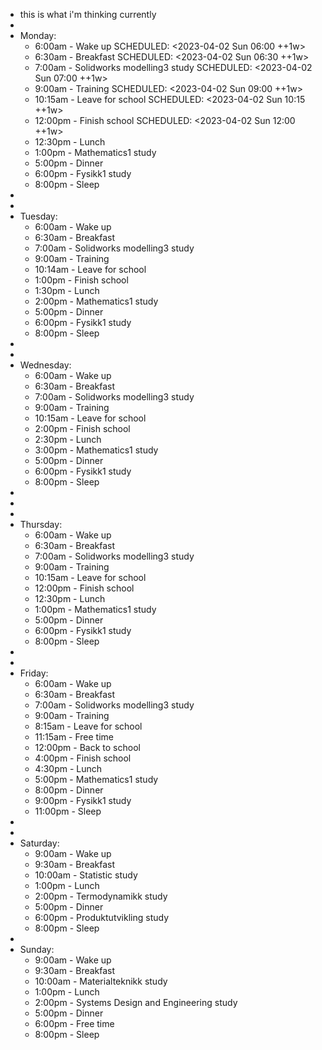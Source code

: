 - this is what i'm thinking currently
-
- Monday:
	- 6:00am - Wake up
	  SCHEDULED: <2023-04-02 Sun 06:00 ++1w>
	- 6:30am - Breakfast
	  SCHEDULED: <2023-04-02 Sun 06:30 ++1w>
	- 7:00am - Solidworks modelling3 study
	  SCHEDULED: <2023-04-02 Sun 07:00 ++1w>
	- 9:00am - Training
	  SCHEDULED: <2023-04-02 Sun 09:00 ++1w>
	- 10:15am - Leave for school
	  SCHEDULED: <2023-04-02 Sun 10:15 ++1w>
	- 12:00pm - Finish school
	  SCHEDULED: <2023-04-02 Sun 12:00 ++1w>
	- 12:30pm - Lunch
	- 1:00pm - Mathematics1 study
	- 5:00pm - Dinner
	- 6:00pm - Fysikk1 study
	- 8:00pm - Sleep
-
-
- Tuesday:
	- 6:00am - Wake up
	- 6:30am - Breakfast
	- 7:00am - Solidworks modelling3 study
	- 9:00am - Training
	- 10:14am - Leave for school
	- 1:00pm - Finish school
	- 1:30pm - Lunch
	- 2:00pm - Mathematics1 study
	- 5:00pm - Dinner
	- 6:00pm - Fysikk1 study
	- 8:00pm - Sleep
-
-
- Wednesday:
	- 6:00am - Wake up
	- 6:30am - Breakfast
	- 7:00am - Solidworks modelling3 study
	- 9:00am - Training
	- 10:15am - Leave for school
	- 2:00pm - Finish school
	- 2:30pm - Lunch
	- 3:00pm - Mathematics1 study
	- 5:00pm - Dinner
	- 6:00pm - Fysikk1 study
	- 8:00pm - Sleep
-
-
-
- Thursday:
	- 6:00am - Wake up
	- 6:30am - Breakfast
	- 7:00am - Solidworks modelling3 study
	- 9:00am - Training
	- 10:15am - Leave for school
	- 12:00pm - Finish school
	- 12:30pm - Lunch
	- 1:00pm - Mathematics1 study
	- 5:00pm - Dinner
	- 6:00pm - Fysikk1 study
	- 8:00pm - Sleep
-
-
- Friday:
	- 6:00am - Wake up
	- 6:30am - Breakfast
	- 7:00am - Solidworks modelling3 study
	- 9:00am - Training
	- 8:15am - Leave for school
	- 11:15am - Free time
	- 12:00pm - Back to school
	- 4:00pm - Finish school
	- 4:30pm - Lunch
	- 5:00pm - Mathematics1 study
	- 8:00pm - Dinner
	- 9:00pm - Fysikk1 study
	- 11:00pm - Sleep
-
-
- Saturday:
	- 9:00am - Wake up
	- 9:30am - Breakfast
	- 10:00am - Statistic study
	- 1:00pm - Lunch
	- 2:00pm - Termodynamikk study
	- 5:00pm - Dinner
	- 6:00pm - Produktutvikling study
	- 8:00pm - Sleep
-
- Sunday:
	- 9:00am - Wake up
	- 9:30am - Breakfast
	- 10:00am - Materialteknikk study
	- 1:00pm - Lunch
	- 2:00pm - Systems Design and Engineering study
	- 5:00pm - Dinner
	- 6:00pm - Free time
	- 8:00pm - Sleep
